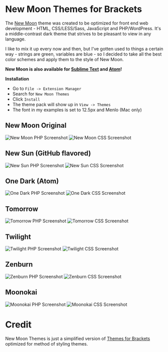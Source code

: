 New Moon Themes for Brackets
==========================

The [New Moon](https://github.com/taniarascia/new-moon) theme was created to be optimized for front end web development - HTML, CSS/LESS/Sass, JavaScript and PHP/WordPress. It's a middle-contrast dark theme that strives to be pleasant to view in any language.

I like to mix it up every now and then, but I've gotten used to things a certain way - strings are green, variables are blue - so I decided to take all the best color schemes and apply them to the style of New Moon.

**New Moon is also available for [Sublime Text](https://github.com/taniarascia/new-moon-sublime) and [Atom](https://github.com/taniarascia/new-moon-atom-syntax)!**

**Installation**

* Go to `File -> Extension Manager`
* Search for `New Moon Themes`
* Click `Install`
* The theme pack will show up in 	`View -> Themes`
* The font in my examples is set to 12.5px and Menlo (Mac only)


## New Moon Original
![New Moon PHP Screenshot](https://raw.githubusercontent.com/taniarascia/new-moon-themes/master/images/newmoonphp.png)
![New Moon CSS Screenshot](https://raw.githubusercontent.com/taniarascia/new-moon-themes/master/images/newmooncss.png)

## New Sun (GitHub flavored)
![New Sun PHP Screenshot](https://raw.githubusercontent.com/taniarascia/new-moon-themes/master/images/newsunphp.png)
![New Sun CSS Screenshot](https://raw.githubusercontent.com/taniarascia/new-moon-themes/master/images/newsuncss.png)

## One Dark (Atom)
![One Dark PHP Screenshot](https://raw.githubusercontent.com/taniarascia/new-moon-themes/master/images/onedarkphp.png)
![One Dark CSS Screenshot](https://raw.githubusercontent.com/taniarascia/new-moon-themes/master/images/onedarkcss.png)

## Tomorrow
![Tomorrow PHP Screenshot](https://raw.githubusercontent.com/taniarascia/new-moon-themes/master/images/tomorrowphp.png)
![Tomorrow CSS Screenshot](https://raw.githubusercontent.com/taniarascia/new-moon-themes/master/images/tomorrowcss.png)

## Twilight
![Twilight PHP Screenshot](https://raw.githubusercontent.com/taniarascia/new-moon-themes/master/images/twilightphp.png)
![Twilight CSS Screenshot](https://raw.githubusercontent.com/taniarascia/new-moon-themes/master/images/twilightcss.png)

## Zenburn
![Zenburn PHP Screenshot](https://raw.githubusercontent.com/taniarascia/new-moon-themes/master/images/zenburnphp.png)
![Zenburn CSS Screenshot](https://raw.githubusercontent.com/taniarascia/new-moon-themes/master/images/zenburncss.png)

## Moonokai
![Moonokai PHP Screenshot](https://raw.githubusercontent.com/taniarascia/new-moon-themes/master/images/moonokaiphp.png)
![Moonokai CSS Screenshot](https://raw.githubusercontent.com/taniarascia/new-moon-themes/master/images/moonokaicss.png)


Credit
=======================

New Moon Themes is just a simplified version of [Themes for Brackets](https://github.com/Jacse/themes-for-brackets) optimized for method of styling themes. 